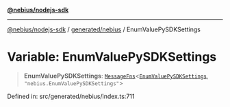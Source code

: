[**@nebius/nodejs-sdk**](../../../README.md)

---

[@nebius/nodejs-sdk](../../../README.md) / [generated/nebius](../README.md) / EnumValuePySDKSettings

# Variable: EnumValuePySDKSettings

> **EnumValuePySDKSettings**: [`MessageFns`](../../../runtime/protos/core/interfaces/MessageFns.md)\<[`EnumValuePySDKSettings`](../interfaces/EnumValuePySDKSettings.md), `"nebius.EnumValuePySDKSettings"`\>

Defined in: src/generated/nebius/index.ts:711
